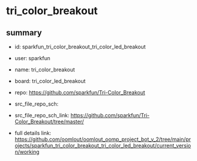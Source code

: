 # tri_color_breakout
 
## summary 
* id: sparkfun_tri_color_breakout_tri_color_led_breakout
* user: sparkfun
* name: tri_color_breakout
* board: tri_color_led_breakout
* repo: https://github.com/sparkfun/Tri-Color_Breakout



* src_file_repo_sch: 
* src_file_repo_sch_link: https://github.com/sparkfun/Tri-Color_Breakout/tree/master/
* full details link: https://github.com/oomlout/oomlout_oomp_project_bot_v_2/tree/main/projects/sparkfun_tri_color_breakout_tri_color_led_breakout/current_version/working  








